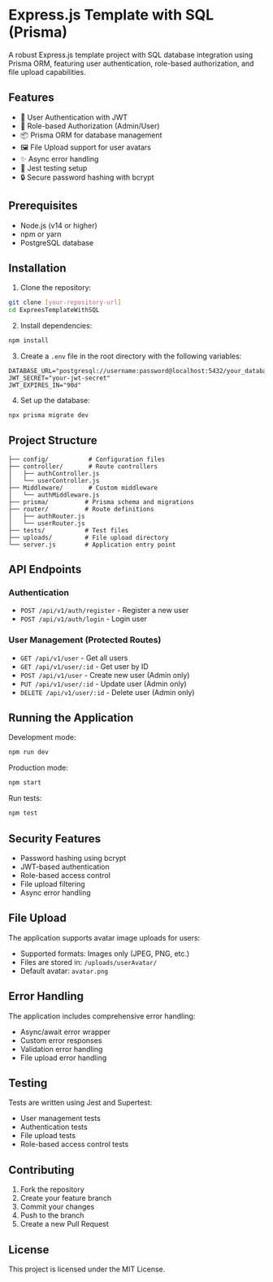 # Express.js Template with SQL (Prisma)

A robust Express.js template project with SQL database integration using Prisma ORM, featuring user authentication, role-based authorization, and file upload capabilities.

## Features

- 🔐 User Authentication with JWT
- 👥 Role-based Authorization (Admin/User)
- 📦 Prisma ORM for database management
- 🖼️ File Upload support for user avatars
- ✨ Async error handling
- 🧪 Jest testing setup
- 🔒 Secure password hashing with bcrypt

## Prerequisites

- Node.js (v14 or higher)
- npm or yarn
- PostgreSQL database

## Installation

1. Clone the repository:

```bash
git clone [your-repository-url]
cd ExpreesTemplateWithSQL
```

2. Install dependencies:

```bash
npm install
```

3. Create a `.env` file in the root directory with the following variables:

```env
DATABASE_URL="postgresql://username:password@localhost:5432/your_database"
JWT_SECRET="your-jwt-secret"
JWT_EXPIRES_IN="90d"
```

4. Set up the database:

```bash
npx prisma migrate dev
```

## Project Structure

```
├── config/           # Configuration files
├── controller/       # Route controllers
│   ├── authController.js
│   └── userController.js
├── Middleware/       # Custom middleware
│   └── authMiddleware.js
├── prisma/          # Prisma schema and migrations
├── router/          # Route definitions
│   ├── authRouter.js
│   └── userRouter.js
├── tests/           # Test files
├── uploads/         # File upload directory
└── server.js        # Application entry point
```

## API Endpoints

### Authentication

- `POST /api/v1/auth/register` - Register a new user
- `POST /api/v1/auth/login` - Login user

### User Management (Protected Routes)

- `GET /api/v1/user` - Get all users
- `GET /api/v1/user/:id` - Get user by ID
- `POST /api/v1/user` - Create new user (Admin only)
- `PUT /api/v1/user/:id` - Update user (Admin only)
- `DELETE /api/v1/user/:id` - Delete user (Admin only)

## Running the Application

Development mode:

```bash
npm run dev
```

Production mode:

```bash
npm start
```

Run tests:

```bash
npm test
```

## Security Features

- Password hashing using bcrypt
- JWT-based authentication
- Role-based access control
- File upload filtering
- Async error handling

## File Upload

The application supports avatar image uploads for users:

- Supported formats: Images only (JPEG, PNG, etc.)
- Files are stored in: `/uploads/userAvatar/`
- Default avatar: `avatar.png`

## Error Handling

The application includes comprehensive error handling:

- Async/await error wrapper
- Custom error responses
- Validation error handling
- File upload error handling

## Testing

Tests are written using Jest and Supertest:

- User management tests
- Authentication tests
- File upload tests
- Role-based access control tests

## Contributing

1. Fork the repository
2. Create your feature branch
3. Commit your changes
4. Push to the branch
5. Create a new Pull Request

## License

This project is licensed under the MIT License.
